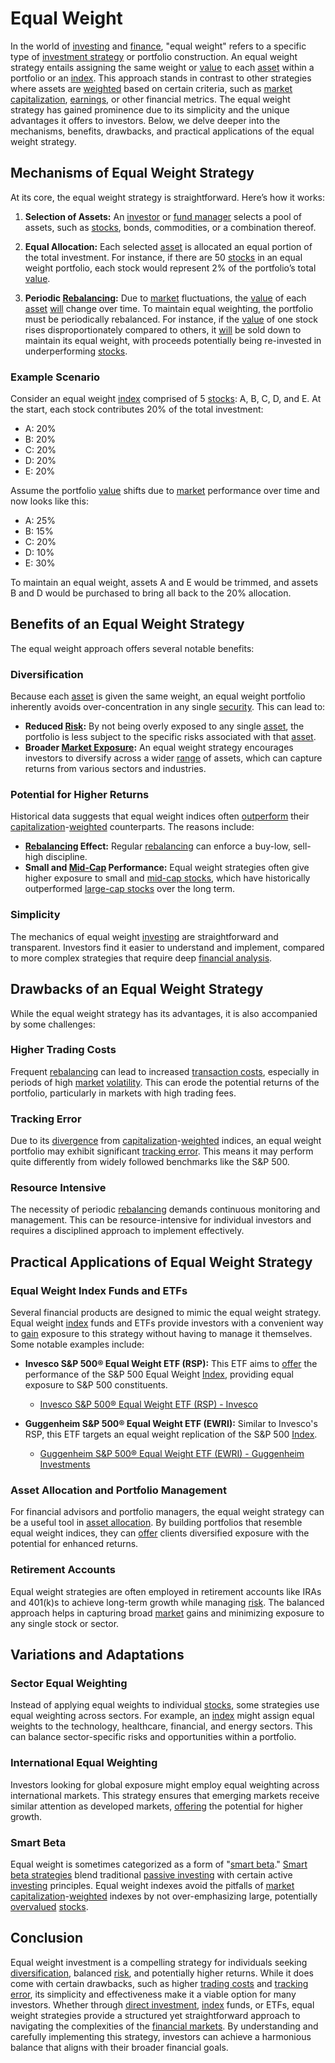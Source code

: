 # Equal Weight

In the world of [investing](../i/investing.md) and [finance](../f/finance.md), "equal weight" refers to a specific type of [investment strategy](../i/investment_strategy.md) or portfolio construction. An equal weight strategy entails assigning the same weight or [value](../v/value.md) to each [asset](../a/asset.md) within a portfolio or an [index](../i/index.md). This approach stands in contrast to other strategies where assets are [weighted](../w/weighted.md) based on certain criteria, such as [market capitalization](../m/market_capitalization.md), [earnings](../e/earnings.md), or other financial metrics. The equal weight strategy has gained prominence due to its simplicity and the unique advantages it offers to investors. Below, we delve deeper into the mechanisms, benefits, drawbacks, and practical applications of the equal weight strategy.

## Mechanisms of Equal Weight Strategy

At its core, the equal weight strategy is straightforward. Here’s how it works:

1. **Selection of Assets:** An [investor](../i/investor.md) or [fund manager](../f/fund_manager.md) selects a pool of assets, such as [stocks](../s/stock.md), bonds, commodities, or a combination thereof.

2. **Equal Allocation:** Each selected [asset](../a/asset.md) is allocated an equal portion of the total investment. For instance, if there are 50 [stocks](../s/stock.md) in an equal weight portfolio, each stock would represent 2% of the portfolio’s total [value](../v/value.md).

3. **Periodic [Rebalancing](../r/rebalancing.md):** Due to [market](../m/market.md) fluctuations, the [value](../v/value.md) of each [asset](../a/asset.md) [will](../w/will.md) change over time. To maintain equal weighting, the portfolio must be periodically rebalanced. For instance, if the [value](../v/value.md) of one stock rises disproportionately compared to others, it [will](../w/will.md) be sold down to maintain its equal weight, with proceeds potentially being re-invested in underperforming [stocks](../s/stock.md).

### Example Scenario

Consider an equal weight [index](../i/index.md) comprised of 5 [stocks](../s/stock.md): A, B, C, D, and E. At the start, each stock contributes 20% of the total investment:

- A: 20%
- B: 20%
- C: 20%
- D: 20%
- E: 20%

Assume the portfolio [value](../v/value.md) shifts due to [market](../m/market.md) performance over time and now looks like this:

- A: 25%
- B: 15%
- C: 20%
- D: 10%
- E: 30%

To maintain an equal weight, assets A and E would be trimmed, and assets B and D would be purchased to bring all back to the 20% allocation.

## Benefits of an Equal Weight Strategy

The equal weight approach offers several notable benefits:

### Diversification

Because each [asset](../a/asset.md) is given the same weight, an equal weight portfolio inherently avoids over-concentration in any single [security](../s/security.md). This can lead to:

- **Reduced [Risk](../r/risk.md):** By not being overly exposed to any single [asset](../a/asset.md), the portfolio is less subject to the specific risks associated with that [asset](../a/asset.md).
- **Broader [Market Exposure](../m/market_exposure.md):** An equal weight strategy encourages investors to diversify across a wider [range](../r/range.md) of assets, which can capture returns from various sectors and industries.

### Potential for Higher Returns

Historical data suggests that equal weight indices often [outperform](../o/outperform.md) their [capitalization](../c/capitalization.md)-[weighted](../w/weighted.md) counterparts. The reasons include:

- **[Rebalancing](../r/rebalancing.md) Effect:** Regular [rebalancing](../r/rebalancing.md) can enforce a buy-low, sell-high discipline.
- **Small and [Mid-Cap](../m/mid-cap.md) Performance:** Equal weight strategies often give higher exposure to small and [mid-cap stocks](../m/mid-cap_stocks.md), which have historically outperformed [large-cap stocks](../l/large_cap_stocks.md) over the long term.

### Simplicity

The mechanics of equal weight [investing](../i/investing.md) are straightforward and transparent. Investors find it easier to understand and implement, compared to more complex strategies that require deep [financial analysis](../f/financial_analysis.md).

## Drawbacks of an Equal Weight Strategy

While the equal weight strategy has its advantages, it is also accompanied by some challenges:

### Higher Trading Costs

Frequent [rebalancing](../r/rebalancing.md) can lead to increased [transaction costs](../t/transaction_costs.md), especially in periods of high [market](../m/market.md) [volatility](../v/volatility.md). This can erode the potential returns of the portfolio, particularly in markets with high trading fees.

### Tracking Error

Due to its [divergence](../d/divergence.md) from [capitalization](../c/capitalization.md)-[weighted](../w/weighted.md) indices, an equal weight portfolio may exhibit significant [tracking error](../t/tracking_error.md). This means it may perform quite differently from widely followed benchmarks like the S&P 500.

### Resource Intensive

The necessity of periodic [rebalancing](../r/rebalancing.md) demands continuous monitoring and management. This can be resource-intensive for individual investors and requires a disciplined approach to implement effectively.

## Practical Applications of Equal Weight Strategy

### Equal Weight Index Funds and ETFs

Several financial products are designed to mimic the equal weight strategy. Equal weight [index](../i/index.md) funds and ETFs provide investors with a convenient way to [gain](../g/gain.md) exposure to this strategy without having to manage it themselves. Some notable examples include:

- **Invesco S&P 500® Equal Weight ETF (RSP):** This ETF aims to [offer](../o/offer.md) the performance of the S&P 500 Equal Weight [Index](../i/index.md), providing equal exposure to S&P 500 constituents.
  - [Invesco S&P 500® Equal Weight ETF (RSP) - Invesco](https://www.invesco.com/us/financial-products/etfs/holdings?productId=RSP)
  
- **Guggenheim S&P 500® Equal Weight ETF (EWRI):** Similar to Invesco's RSP, this ETF targets an equal weight replication of the S&P 500 [Index](../i/index.md).
  - [Guggenheim S&P 500® Equal Weight ETF (EWRI) - Guggenheim Investments](https://www.guggenheiminvestments.com/products/etf/EWRI)

### Asset Allocation and Portfolio Management

For financial advisors and portfolio managers, the equal weight strategy can be a useful tool in [asset allocation](../a/asset_allocation.md). By building portfolios that resemble equal weight indices, they can [offer](../o/offer.md) clients diversified exposure with the potential for enhanced returns.

### Retirement Accounts

Equal weight strategies are often employed in retirement accounts like IRAs and 401(k)s to achieve long-term growth while managing [risk](../r/risk.md). The balanced approach helps in capturing broad [market](../m/market.md) gains and minimizing exposure to any single stock or sector.

## Variations and Adaptations

### Sector Equal Weighting

Instead of applying equal weights to individual [stocks](../s/stock.md), some strategies use equal weighting across sectors. For example, an [index](../i/index.md) might assign equal weights to the technology, healthcare, financial, and energy sectors. This can balance sector-specific risks and opportunities within a portfolio.

### International Equal Weighting

Investors looking for global exposure might employ equal weighting across international markets. This strategy ensures that emerging markets receive similar attention as developed markets, [offering](../o/offering.md) the potential for higher growth.

### Smart Beta

Equal weight is sometimes categorized as a form of "[smart beta](../s/smart_beta.md)." [Smart beta strategies](../s/smart_beta_strategies.md) blend traditional [passive investing](../p/passive_investing.md) with certain active [investing](../i/investing.md) principles. Equal weight indexes avoid the pitfalls of [market capitalization](../m/market_capitalization.md)-[weighted](../w/weighted.md) indexes by not over-emphasizing large, potentially [overvalued](../o/overvalued.md) [stocks](../s/stock.md).

## Conclusion

Equal weight investment is a compelling strategy for individuals seeking [diversification](../d/diversification.md), balanced [risk](../r/risk.md), and potentially higher returns. While it does come with certain drawbacks, such as higher [trading costs](../t/trading_costs.md) and [tracking error](../t/tracking_error.md), its simplicity and effectiveness make it a viable option for many investors. Whether through [direct investment](../d/direct_investment.md), [index](../i/index.md) funds, or ETFs, equal weight strategies provide a structured yet straightforward approach to navigating the complexities of the [financial markets](../f/financial_market.md). By understanding and carefully implementing this strategy, investors can achieve a harmonious balance that aligns with their broader financial goals.
